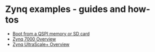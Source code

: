 # Zynq examples - guides and how-tos

* [Boot from a QSPI memory or SD card](boot-from-qspi-or-sd.md)
* [Zynq 7000 Overview](overview-zynq-7000.md)
* [Zynq UltraScale+ Overview](overview-zynq-usp.md)
